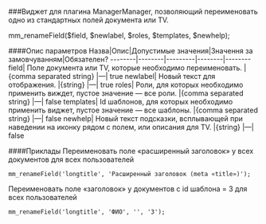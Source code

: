 ###Виджет для плагина ManagerManager, позволяющий переименовать одно из стандартных полей документа или TV.

mm_renameField($field, $newlabel, $roles, $templates, $newhelp);

####Опис параметров
Назва|Опис|Допустимые значения|Значення за замовчуванням|Обязателен?
--------|--------|---------|--------|--------
field|	Поле документа или TV, которые необходимо переименовать.	|{comma separated string}	|—|	true
newlabel|	Новый текст для отображения.	|{string}	|—|	true
roles|	Роли, для которых необходимо применить виждет, пустое значение — все роли.	|{comma separated string}	|—|	false
templates|	Id шаблонов, для которых необходимо применить виджет, пустое значение — все шаблоны.	|{comma separated string}	|—|	false
newhelp|	Новый текст подсказки, всплывающей при наведении на иконку рядом с полем, или описания для TV.	|{string}	|—|	false

####Приклады
Переименовать поле «расширенный заголовок» у всех документов для всех пользователей
	
	mm_renameField('longtitle', 'Расширенный заголовок (meta «title»)');
Переименовать поле «заголовок» у документов с id шаблона = 3 для всех пользователей
	
	mm_renameField('longtitle', 'ФИО', '', '3');
